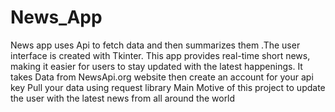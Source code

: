 # News_App
News app uses Api to fetch data and then summarizes them .The user interface is created with Tkinter. This app provides real-time short news, making it easier for users to stay updated with the latest happenings.
It takes Data from NewsApi.org website then create an account for your api key 
Pull your data using request library
Main Motive of this project to update the user with the latest news from all around the world
